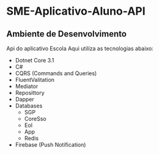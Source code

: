 # SME-Aplicativo-Aluno-API

## Ambiente de Desenvolvimento

Api do aplicativo Escola Aqui utiliza as tecnologias abaixo:

- Dotnet Core 3.1
- C#
- CQRS (Commands and Queries)
- FluentValitation
- Mediator
- Reposittory
- Dapper
- Databases
	- SGP
	- CoreSso
	- Eol
	- App
	- Redis
- Firebase (Push Notification)
